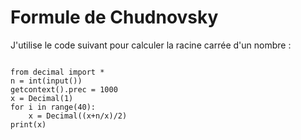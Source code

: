 # Formule de Chudnovsky

J'utilise le code suivant pour calculer la racine carrée d'un nombre :

<code>
from decimal import *
n = int(input())
getcontext().prec = 1000
x = Decimal(1)
for i in range(40):
    x = Decimal((x+n/x)/2)
print(x)
</code>